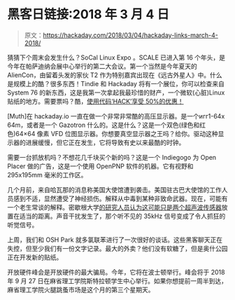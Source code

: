 # 黑客日链接:2018 年 3 月 4 日

> 原文：<https://hackaday.com/2018/03/04/hackaday-links-march-4-2018/>

猜猜下个周末会发生什么？SoCal Linux Expo 。SCALE 已进入第 16 个年头，是今年在帕萨迪纳会展中心举行的第二大会议。第一个当然是今年夏天的 AlienCon，由留着头发的家伙 T2 作为特别嘉宾出现在《远古外星人》中。什么是规模上的酷？很多东西！Tindie 和 Hackaday 将有一个展位，你可以检查来自 System 76 的新东西，这是我第一次拿起我最珍惜的财产，一个微软(心脏)Linux 贴纸的地方。需要票吗？酷，[使用代码‘HACK’享受 50%的优惠！](https://register.socallinuxexpo.org/reg6/)

[Muth]在 hackaday.io 一直在做一个非常非常酷的高压显示器。是一个игг1-64x 64m，或者是一个 Gazotron 什么的。这是什么？这是一个双色(绿色和红色)64×64 像素 VFD 位图显示器。你想要真空显示器之王吗？给你。驱动这种显示器的进展缓慢，但它正在发生，它将导致有史以来最酷的时钟。

需要一台抓放机吗？不想花几千块买个新的吗？这是一个 Indiegogo 为 Open Placer 做的广告，这是一个使用 OpenPNP 软件的机器。它有视野和 295x195mm 毫米的工作区。

几个月前，来自哈瓦那的消息称美国大使馆遭到袭击。美国驻古巴大使馆的工作人员感到不适，显然遭受了神经损伤。解释从中毒到某种非致命武器。现在，可能有一个老生常谈的解释。密歇根大学[的研究人员认为这可能只是两个超声波传感器](https://www.thedailybeast.com/did-these-computer-scientists-solve-the-cuban-sonic-attack)放置在适当的距离。声音干扰发生了，那个听不见的 35kHz 信号变成了令人抓狂的听觉信号。

上周，我们和 OSH Park 就多氯联苯进行了一次很好的谈话。这些黑客聊天正在失控，但至少我们有一份文字记录。最大的外卖？他们没有软糖了，但是奥什公园正在开发新的贴纸。

开放硬件峰会是开放硬件的最大骗局。今年，它将在波士顿举行。峰会将于 2018 年 9 月 27 日在麻省理工学院斯特拉顿学生中心举行。如果你想提前一周半到达，麻省理工学院火腿跳蚤市场是这个月的第三个星期天。